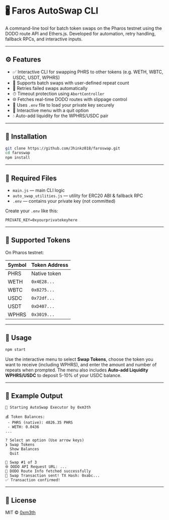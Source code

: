 # 🖁 Faros AutoSwap CLI

A command-line tool for batch token swaps on the Pharos testnet using the DODO route API and Ethers.js. Developed for automation, retry handling, fallback RPCs, and interactive inputs.

---

## ⚙️ Features

* ✅ Interactive CLI for swapping PHRS to other tokens (e.g. WETH, WBTC, USDC, USDT, WPHRS)
* 🔁 Supports batch swaps with user-defined repeat count
* 🔄 Retries failed swaps automatically
* ⏱ Timeout protection using `AbortController`
* 🌐 Fetches real-time DODO routes with slippage control
* 🔐 Uses `.env` file to load your private key securely
* 🚪 Interactive menu with a quit option
* 💧 Auto-add liquidity for the WPHRS/USDC pair

---

## 📆 Installation

```bash
git clone https://github.com/Jhinkz018/faroswap.git
cd faroswap
npm install
```

---

## 📁 Required Files

* `main.js` — main CLI logic
* `auto_swap_utilities.js` — utility for ERC20 ABI & fallback RPC
* `.env` — contains your private key (not committed)

Create your `.env` like this:

```
PRIVATE_KEY=0xyourprivatekeyhere
```

---

## 🔪 Supported Tokens

On Pharos testnet:

| Symbol | Token Address |
| ------ | ------------- |
| PHRS   | Native token  |
| WETH   | `0x4E28...`   |
| WBTC   | `0x8275...`   |
| USDC   | `0x72df...`   |
| USDT   | `0xD407...`   |
| WPHRS  | `0x3019...`   |

---

## 🚀 Usage

```bash
npm start
```

Use the interactive menu to select **Swap Tokens**, choose the token you want to receive (including WPHRS), and enter the amount and number of repeats when prompted.
The menu also includes **Auto-add Liquidity WPHRS/USDC** to deposit 5-10% of your USDC balance.

---

## 📌 Example Output

```
🚀 Starting AutoSwap Executor by 0xm3th

💰 Token Balances:
 - PHRS (native): 4826.35 PHRS
 - WETH: 0.0436
...

? Select an option (Use arrow keys)
❯ Swap Tokens
  Show Balances
  Quit

🔁 Swap #1 of 3
🌐 DODO API Request URL: ...
🧝 DODO Route Info fetched successfully
🚀 Swap Transaction sent! TX Hash: 0xabc...
✅ Transaction confirmed!
```

---

## 📄 License

MIT © [0xm3th](https://github.com/Jhinkz018)
